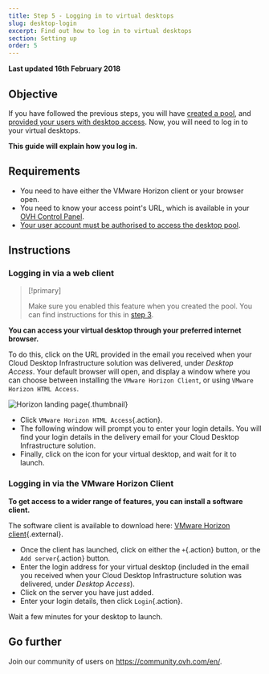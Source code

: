 ```yaml
---
title: Step 5 - Logging in to virtual desktops
slug: desktop-login
excerpt: Find out how to log in to virtual desktops
section: Setting up
order: 5
---
```


**Last updated 16th February 2018**

## Objective

If you have followed the previous steps, you will have [created a pool](../how-to-create-pool/), and [provided your users with desktop access](../assigning-desktop-access/). Now, you will need to log in to your virtual desktops.

**This guide will explain how you log in.**

## Requirements

- You need to have either the VMware Horizon client or your browser open.
- You need to know your access point's URL, which is available in your [OVH Control Panel](https://www.ovh.com/auth/?action=gotomanager&from=https://www.ovh.ie/&ovhSubsidiary=ie).
- [Your user account must be authorised to access the desktop pool](../assigning-desktop-access/).


## Instructions

### Logging in via a web client


> [!primary]
>
> Make sure you enabled this feature when you created the pool. You can find instructions for this in [step 3](../assigning-desktop-access/).
> 

**You can access your virtual desktop through your preferred internet browser.**

To do this, click on the URL provided in the email you received when your Cloud Desktop Infrastructure solution was delivered, under *Desktop Access*. Your default browser will open, and display a window where you can choose between installing the `VMware Horizon Client`, or using `VMware Horizon HTML Access`.

![Horizon landing page](images/1200.png){.thumbnail}

- Click `VMware Horizon HTML Access`{.action}.
- The following window will prompt you to enter your login details. You will find your login details in the delivery email for your Cloud Desktop Infrastructure solution.
- Finally, click on the icon for your virtual desktop, and wait for it to launch.


### Logging in via the VMware Horizon Client

**To get access to a wider range of features, you can install a software client.**

The software client is available to download here: [VMware Horizon client](https://my.vmware.com/en/web/vmware/info/slug/desktop_end_user_computing/vmware_horizon_clients/4_0){.external}.

- Once the client has launched, click on either the `+`{.action} button, or the `Add server`{.action} button.
- Enter the login address for your virtual desktop (included in the email you received when  your Cloud Desktop Infrastructure solution was delivered, under *Desktop Access*).
- Click on the server you have just added.
- Enter your login details, then click `Login`{.action}.

Wait a few minutes for your desktop to launch.

## Go further

Join our community of users on <https://community.ovh.com/en/>.